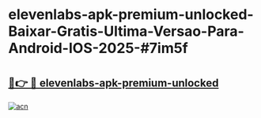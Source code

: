 # elevenlabs-apk-premium-unlocked-Baixar-Gratis-Ultima-Versao-Para-Android-IOS-2025-#7im5f

# <h2><a href="https://ainizakaria.my?title=elevenlabs-apk-premium-unlocked&ref=22M">🔗👉 🔴 elevenlabs-apk-premium-unlocked</a></h2>

[![acn](https://github.com/user-attachments/assets/0f9c940e-d8b0-45ae-aac7-cd30a18b3e1c)](https://ainizakaria.my?title=elevenlabs-apk-premium-unlocked&ref=22M)

